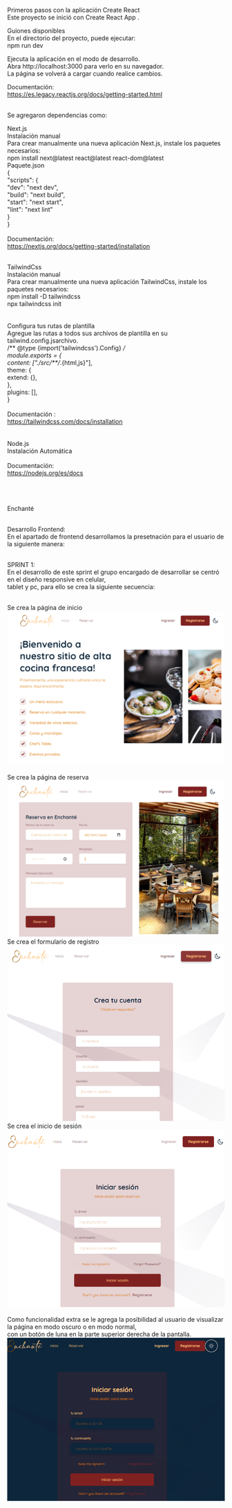 Primeros pasos con la aplicación Create React <br>
Este proyecto se inició con Create React App .

Guiones disponibles <br>
En el directorio del proyecto, puede ejecutar:<br>
npm run dev

Ejecuta la aplicación en el modo de desarrollo. <br>
Abra http://localhost:3000 para verlo en su navegador.<br>
La página se volverá a cargar cuando realice cambios.<br>

Documentación:<br>
https://es.legacy.reactjs.org/docs/getting-started.html<br><br>

Se agregaron dependencias como: <br>

Next.js<br>
Instalación manual<br>
Para crear manualmente una nueva aplicación Next.js, instale los paquetes necesarios:<br>
npm install next@latest react@latest react-dom@latest<br>
Paquete.json<br>
{<br>
  "scripts": {<br>
    "dev": "next dev",<br>
    "build": "next build",<br>
    "start": "next start",<br>
    "lint": "next lint"<br>
  }<br>
}<br>
<br>
Documentación:<br>
https://nextjs.org/docs/getting-started/installation<br><br>

TailwindCss<br>
Instalación manual<br>
Para crear manualmente una nueva aplicación TailwindCss, instale los paquetes necesarios:<br>
npm install -D tailwindcss<br>
npx tailwindcss init<br>
<br><br>
Configura tus rutas de plantilla <br>
Agregue las rutas a todos sus archivos de plantilla en su tailwind.config.jsarchivo.<br>
/** @type {import('tailwindcss').Config} */<br>
module.exports = {<br>
  content: ["./src/**/*.{html,js}"],<br>
  theme: {<br>
    extend: {},<br>
  },<br>
  plugins: [],<br>
}<br>
<br>
Documentación :<br>
https://tailwindcss.com/docs/installation<br>
<br><br>
Node.js<br>
Instalación Automática<br><br>
Documentación:<br>
https://nodejs.org/es/docs<br>
<br><br><br>

Enchanté<br><br>

Desarrollo Frontend:<br> 
En el apartado de frontend desarrollamos la presetnación para el usuario de la siguiente manera:<br><br> 

SPRINT 1:<br>
En el desarrollo de este sprint el grupo encargado de desarrollar se centró en el diseño responsive en celular,<br>
tablet y pc, para ello se crea la siguiente secuencia: <br> <br>

Se crea la página de inicio <br>
![Alt text](image.png)<br><br>
Se crea la página de reserva <br>
![Alt text](image-1.png)<br>
Se crea el formulario de registro<br>
![Alt text](image-2.png)<br>
Se crea el inicio de sesión <br>
![Alt text](image-3.png)<br>
<br>
Como funcionalidad extra se le agrega la posibilidad al usuario de visualizar la página en modo oscuro o en modo normal,<br>
con un botón de luna en la parte superior derecha de la pantalla. <br>
![Alt text](image-4.png)<br>
